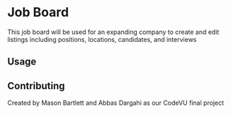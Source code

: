 # Job Board

This job board will be used for an expanding company to create and edit listings including positions, locations, candidates, and interviews


## Usage


## Contributing

Created by Mason Bartlett and Abbas Dargahi as our CodeVU final project
